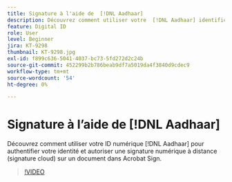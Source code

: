 ```yaml
---
title: Signature à l'aide de  [!DNL Aadhaar]
description: Découvrez comment utiliser votre  [!DNL Aadhaar] identification numérique pour authentifier votre identité et autoriser une signature numérique à distance (signature cloud) sur un document dans Acrobat Sign
feature: Digital ID
role: User
level: Beginner
jira: KT-9298
thumbnail: KT-9298.jpg
exl-id: f899c636-5041-4037-bc73-5fd272d2c24b
source-git-commit: 452299b2b786beab9df7a5019da4f3840d9cdec9
workflow-type: tm+mt
source-wordcount: '54'
ht-degree: 0%

---
```


# Signature à l’aide de [!DNL Aadhaar]

Découvrez comment utiliser votre ID numérique [!DNL Aadhaar] pour authentifier votre identité et autoriser une signature numérique à distance (signature cloud) sur un document dans Acrobat Sign.

>[!VIDEO](https://video.tv.adobe.com/v/338362?quality=12&learn=on&hidetitle=true)
